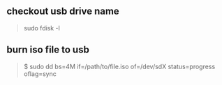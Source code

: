 ## checkout usb drive name  

> sudo fdisk -l

## burn iso file to usb

> $ sudo dd bs=4M if=/path/to/file.iso of=/dev/sdX status=progress oflag=sync
